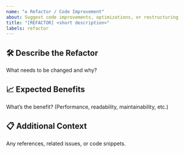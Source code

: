 ```yaml
---
name: "♻️ Refactor / Code Improvement"
about: Suggest code improvements, optimizations, or restructuring
title: "[REFACTOR] <short description>"
labels: refactor
---
```


## 🛠 Describe the Refactor
What needs to be changed and why?

## 📈 Expected Benefits
What’s the benefit? (Performance, readability, maintainability, etc.)

## 📋 Additional Context
Any references, related issues, or code snippets.

